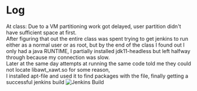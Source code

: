 # Log

At class: Due to a VM partitioning work got delayed, user partition didn't have sufficient space at first.<br>
          After figuring that out the entire class was spent trying to get jenkins to run either as a normal user or as root, but by the end of the class I found out I only had a java RUNTIME, I partially installed jdk11-headless but left halfway through because my connection was slow.<br>
          Later at the same day attempts at running the same code told me they could not locate libawt_xawt.so for some reason,<br> I installed apt-file and used it to find packages with the file, finally getting a successful jenkins build
          ![Jenkins Build](/1stsuccess.png "success")
          
